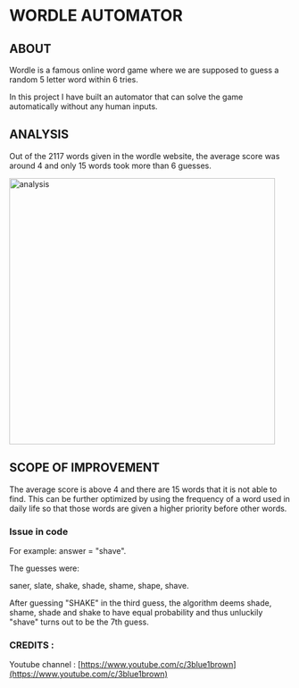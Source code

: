 
# WORDLE AUTOMATOR
## ABOUT

Wordle is a famous online word game where we are supposed to guess a random 5 letter word within 6 tries.

In this project I have built an automator that can solve the game automatically without any human inputs.


## ANALYSIS

Out of the 2117 words given in the wordle website, the average score was around 4 and only 15 words took more than 6 guesses.

<img width="476" alt="analysis" src="https://user-images.githubusercontent.com/69286061/157077554-ffb43ad0-ae2a-416b-b68a-91223785537d.png">



## SCOPE OF IMPROVEMENT

The average score is above 4 and there are 15 words that it is not able to find. This can be further optimized by using the frequency of a word used in daily life so that those words are given a higher priority before other words.

### Issue in code

For example: answer = "shave".

The guesses were:

saner,
slate,
shake,
shade,
shame,
shape,
shave.

After guessing "SHAKE" in the third guess, the algorithm deems shade, shame, shade and shake to have equal probability and thus unluckily "shave" turns out to be the 7th guess.  


### CREDITS :
Youtube channel : [https://www.youtube.com/c/3blue1brown](https://www.youtube.com/c/3blue1brown)
